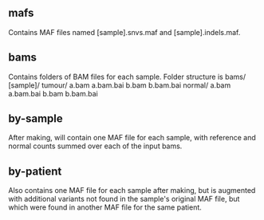 mafs
----
Contains MAF files named [sample].snvs.maf and [sample].indels.maf.


bams
----
Contains folders of BAM files for each sample. Folder structure is
    bams/
        [sample]/
            tumour/
                a.bam
                a.bam.bai
                b.bam
                b.bam.bai
            normal/
                a.bam
                a.bam.bai
                b.bam
                b.bam.bai

by-sample
---------
After making, will contain one MAF file for each sample, with reference and
normal counts summed over each of the input bams.

by-patient
----------
Also contains one MAF file for each sample after making, but is augmented with
additional variants not found in the sample's original MAF file, but which were
found in another MAF file for the same patient.
